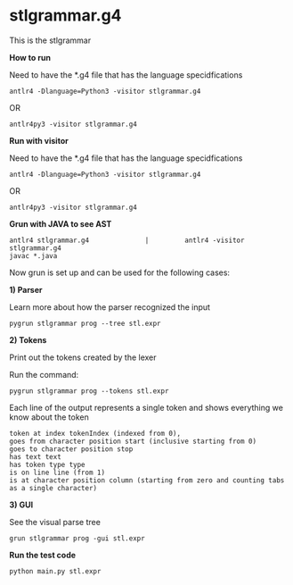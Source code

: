 # stlgrammar.g4
This is the stlgrammar

**How to run**

Need to have the *.g4 file that has the language specidfications

    antlr4 -Dlanguage=Python3 -visitor stlgrammar.g4

OR

    antlr4py3 -visitor stlgrammar.g4

**Run with visitor**

Need to have the *.g4 file that has the language specidfications

    antlr4 -Dlanguage=Python3 -visitor stlgrammar.g4

OR

    antlr4py3 -visitor stlgrammar.g4

**Grun with JAVA to see AST**

    antlr4 stlgrammar.g4              |         antlr4 -visitor stlgrammar.g4
    javac *.java

Now grun is set up and can be used for the following cases:

**1) Parser**

Learn more about how the parser recognized the input

    pygrun stlgrammar prog --tree stl.expr

**2) Tokens**

Print out the tokens created by the lexer

Run the command:

    pygrun stlgrammar prog --tokens stl.expr

Each line of the output represents a single token and shows everything we know about the token

    token at index tokenIndex (indexed from 0),
    goes from character position start (inclusive starting from 0)
    goes to character position stop
    has text text
    has token type type
    is on line line (from 1)
    is at character position column (starting from zero and counting tabs as a single character)

**3) GUI**

See the visual parse tree

    grun stlgrammar prog -gui stl.expr



**Run the test code**

    python main.py stl.expr